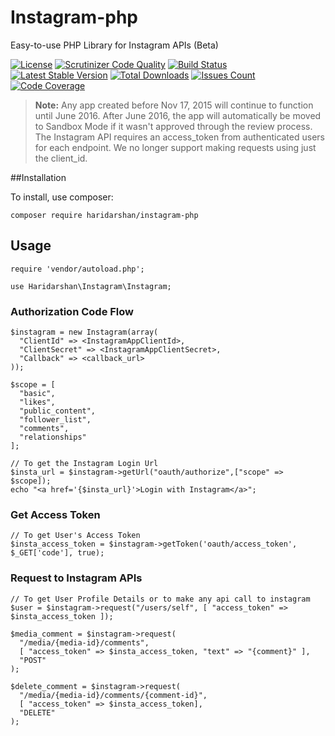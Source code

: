# Instagram-php
Easy-to-use PHP Library for Instagram APIs (Beta)

[![License](https://img.shields.io/packagist/l/haridarshan/instagram-php.svg?style=flat)](https://packagist.org/packages/haridarshan/instagram-php) [![Scrutinizer Code Quality](https://scrutinizer-ci.com/g/haridarshan/instagram-php/badges/quality-score.png?b=master)](https://scrutinizer-ci.com/g/haridarshan/instagram-php/?branch=master) [![Build Status](https://scrutinizer-ci.com/g/haridarshan/instagram-php/badges/build.png?b=master)](https://scrutinizer-ci.com/g/haridarshan/instagram-php/build-status/master) [![Latest Stable Version](https://img.shields.io/packagist/v/haridarshan/instagram-php.svg)](https://packagist.org/packages/haridarshan/instagram-php) [![Total Downloads](http://img.shields.io/packagist/dm/haridarshan/instagram-php.svg?style=flat)](https://packagist.org/packages/haridarshan/instagram-php) [![Issues Count](https://img.shields.io/github/issues/haridarshan/instagram-php.svg)](https://github.com/haridarshan/instagram-php/issues) [![Code Coverage](https://scrutinizer-ci.com/g/haridarshan/instagram-php/badges/coverage.png?b=master)](https://scrutinizer-ci.com/g/haridarshan/instagram-php/?branch=master)

> **Note:** Any app created before Nov 17, 2015 will continue to function until June 2016. After June 2016, the app will automatically be moved to Sandbox Mode if it wasn't approved through the review process. The Instagram API requires an access_token from authenticated users for each endpoint. We no longer support making requests using just the client_id.

##Installation

To install, use composer:

```
composer require haridarshan/instagram-php
```

## Usage

```
require 'vendor/autoload.php';

use Haridarshan\Instagram\Instagram;
```

### Authorization Code Flow

```
$instagram = new Instagram(array(
  "ClientId" => <InstagramAppClientId>,
  "ClientSecret" => <InstagramAppClientSecret>,
  "Callback" => <callback_url>
));

$scope = [
  "basic",
  "likes",
  "public_content",
  "follower_list", 
  "comments", 
  "relationships"
];

// To get the Instagram Login Url
$insta_url = $instagram->getUrl("oauth/authorize",["scope" => $scope]);
echo "<a href='{$insta_url}'>Login with Instagram</a>";
```

### Get Access Token

```
// To get User's Access Token
$insta_access_token = $instagram->getToken('oauth/access_token', $_GET['code'], true);
```

### Request to Instagram APIs

```
// To get User Profile Details or to make any api call to instagram
$user = $instagram->request("/users/self", [ "access_token" => $insta_access_token ]);

$media_comment = $instagram->request(
  "/media/{media-id}/comments", 
  [ "access_token" => $insta_access_token, "text" => "{comment}" ], 
  "POST"
);

$delete_comment = $instagram->request(
  "/media/{media-id}/comments/{comment-id}", 
  [ "access_token" => $insta_access_token], 
  "DELETE"
);

```

